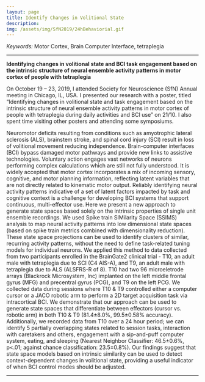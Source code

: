 ```yaml
---
layout: page
title: Identify Changes in Volitional State
description:
img: /assets/img/SfN2019/24hBehaviorial.gif
---
```


*Keywords:* Motor Cortex, Brain Computer Interface, tetraplegia

***

**Identifying changes in volitional state and BCI task engagement based on the intrinsic structure of neural ensemble activity patterns in motor cortex of people with tetraplegia**

On October 19 – 23, 2019, I attended Society for Neuroscience (SfN) Annual meeting in Chicago, IL, USA. I presented our research with a poster, titled “Identifying changes in volitional state and task engagement based on the intrinsic structure of neural ensemble activity patterns in motor cortex of people with tetraplegia during daily activities and BCI use” on 21/10. I also spent time visiting other posters and attending some symposiums.


Neuromotor deficits resulting from conditions such as amyotrophic lateral sclerosis (ALS), brainstem stroke, and spinal cord injury (SCI) result in loss of volitional movement reducing independence. Brain-computer interfaces (BCI) bypass damaged motor pathways and provide new links to assistive technologies. Voluntary action engages vast networks of neurons performing complex calculations which are still not fully understood. It is widely accepted that motor cortex incorporates a mix of incoming sensory, cognitive, and motor planning information, reflecting latent variables that are not directly related to kinematic motor output. Reliably identifying neural activity patterns indicative of a set of latent factors impacted by task and cognitive context is a challenge for developing BCI systems that support continuous, multi-effector use.
Here we present a new approach to generate state spaces based solely on the intrinsic properties of single unit ensemble recordings. We used Spike train SIMilarity Space (SSIMS) analysis to map neural activity patterns into low dimensional state spaces (based on spike train metrics combined with dimensionality reduction). These state space projections can be used to identify clusters of similar, recurring activity patterns, without the need to define task-related tuning models for individual neurons. We applied this method to data collected from two participants enrolled in the BrainGate2 clinical trial - T10, an adult male with tetraplegia due to SCI (C4 AIS-A), and T9, an adult male with tetraplegia due to ALS (ALSFRS-R of 8). T10 had two 96 microeletrode arrays (Blackrock Microsystem, Inc) implanted on the left middle frontal gyrus (MFG) and precentral gyrus (PCG), and T9 on the left PCG. We collected data during sessions where T10 & T9 controlled either a computer cursor or a JACO robotic arm to perform a 2D target acquisition task via intracortical BCI. We demonstrate that our approach can be used to generate state spaces that differentiate between effectors (cursor vs. robotic arm) in both T10 & T9 (81.4±8.0%, 99.5±0.58% accuracy). Additionally, we recorded data from T10 over a 24 hour period; we can identify 5 partially overlapping states related to session tasks, interaction with caretakers and others, engagement with a sip-and-puff computer system, eating, and sleeping (Nearest Neighbor Classifier: 46.5±0.6%, p<.01; against chance classification: 23.5±0.8%). Our findings suggest that state space models based on intrinsic similarity can be used to detect context-dependent changes in volitional state, providing a useful indicator of when BCI control modes should be adjusted.

<!--
<p>
    <img src="/assets/img/BioMEMS_project/cross_section.png" style="float: right; width:35%;"/>
</p>


<p>
  <img src="/assets/img/BioMEMS_project/deviceFFC.png" style="width: 28%;"/>
  <img src="/assets/img/BioMEMS_project/device.jpg" style="width: 33%;"/>
  <img src="/assets/img/BioMEMS_project/devicechannel.png" style="width: 34%;"/>
</p>
<p>
<div class="caption">

</div>
</p>

Grant/Other Support: : Office of Research and Development, Rehabilitation R&D Service,
Department of Veterans Affairs (N2864C, N9288C, A2295R, B6453R, A6779 I)





Grant/Other Support: : NIH NINDS (UH2NS095548)
Grant/Other Support: : NIH NIDCD (R01DC009899)
Grant/Other Support: : NIH NICHD‑NCMRR (R01HD077220)
Grant/Other Support: : NIH NINDS (U01NS098968)
Grant/Other Support: : MGH‑Deane Institute
Grant/Other Support: : The Executive Committee on Research (ECOR) of Massachusetts
General Hospital -->





***

[^note1]:
